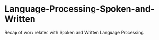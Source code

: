 # Language-Processing-Spoken-and-Written
Recap of work related with Spoken and Written Language Processing. 
